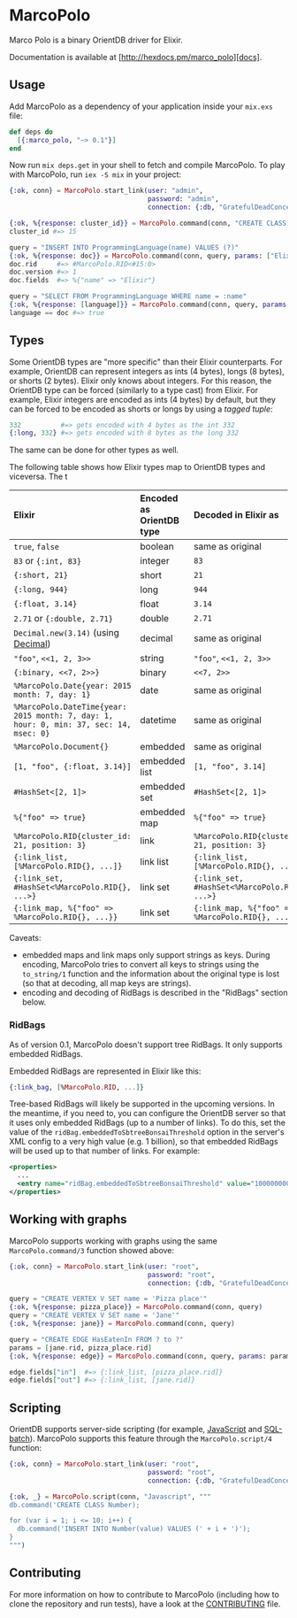 # MarcoPolo

Marco Polo is a binary OrientDB driver for Elixir.

Documentation is available at [http://hexdocs.pm/marco_polo][docs].

## Usage

Add MarcoPolo as a dependency of your application inside your `mix.exs` file:

```elixir
def deps do
  [{:marco_polo, "~> 0.1"}]
end
```

Now run `mix deps.get` in your shell to fetch and compile MarcoPolo. To play with MarcoPolo, run `iex -S mix` in your project:

```elixir
{:ok, conn} = MarcoPolo.start_link(user: "admin",
                                   password: "admin",
                                   connection: {:db, "GratefulDeadConcerts", :document})

{:ok, %{response: cluster_id}} = MarcoPolo.command(conn, "CREATE CLASS ProgrammingLanguage")
cluster_id #=> 15

query = "INSERT INTO ProgrammingLanguage(name) VALUES (?)"
{:ok, %{response: doc}} = MarcoPolo.command(conn, query, params: ["Elixir"])
doc.rid     #=> #MarcoPolo.RID<#15:0>
doc.version #=> 1
doc.fields  #=> %{"name" => "Elixir"}

query = "SELECT FROM ProgrammingLanguage WHERE name = :name"
{:ok, %{response: [language]}} = MarcoPolo.command(conn, query, params: %{name: "Elixir"})
language == doc #=> true
```

## Types

Some OrientDB types are "more specific" than their Elixir counterparts. For
example, OrientDB can represent integers as ints (4 bytes), longs (8 bytes), or
shorts (2 bytes). Elixir only knows about integers. For this reason, the OrientDB type can be forced (similarly to a type cast) from Elixir. For example, Elixir integers are encoded as ints (4 bytes) by default, but they can be forced to be encoded as shorts or longs by using a *tagged tuple*:

```elixir
332          #=> gets encoded with 4 bytes as the int 332
{:long, 332} #=> gets encoded with 8 bytes as the long 332
```

The same can be done for other types as well.

The following table shows how Elixir types map to OrientDB types and viceversa. The t


| Elixir                                                                                 | Encoded as OrientDB type | Decoded in Elixir as                             |
| :------                                                                                | :---------               | :-----------                                     |
| `true`, `false`                                                                        | boolean                  | same as original                                 |
| `83` or `{:int, 83}`                                                                   | integer                  | `83`                                             |
| `{:short, 21}`                                                                         | short                    | `21`                                             |
| `{:long, 944}`                                                                         | long                     | `944`                                            |
| `{:float, 3.14}`                                                                       | float                    | `3.14`                                           |
| `2.71` or `{:double, 2.71}`                                                            | double                   | `2.71`                                           |
| `Decimal.new(3.14)` (using [Decimal][decimal])                                         | decimal                  | same as original                                 |
| `"foo"`, `<<1, 2, 3>>`                                                                 | string                   | `"foo"`, `<<1, 2, 3>>`                           |
| `{:binary, <<7, 2>>}`                                                                  | binary                   | `<<7, 2>>`                                       |
| `%MarcoPolo.Date{year: 2015 month: 7, day: 1}`                                         | date                     | same as original                                 |
| `%MarcoPolo.DateTime{year: 2015 month: 7, day: 1, hour: 0, min: 37, sec: 14, msec: 0}` | datetime                 | same as original                                 |
| `%MarcoPolo.Document{}`                                                                | embedded                 | same as original                                 |
| `[1, "foo", {:float, 3.14}]`                                                           | embedded list            | `[1, "foo", 3.14]`                               |
| `#HashSet<[2, 1]>`                                                                     | embedded set             | `#HashSet<[2, 1]>`                               |
| `%{"foo" => true}`                                                                     | embedded map             | `%{"foo" => true}`                               |
| `%MarcoPolo.RID{cluster_id: 21, position: 3}`                                          | link                     | `%MarcoPolo.RID{cluster_id: 21, position: 3}`    |
| `{:link_list, [%MarcoPolo.RID{}, ...]}`                                                | link list                | `{:link_list, [%MarcoPolo.RID{}, ...]}`          |
| `{:link_set, #HashSet<%MarcoPolo.RID{}, ...>}`                                         | link set                 | `{:link_set, #HashSet<%MarcoPolo.RID{}, ...>}`   |
| `{:link_map, %{"foo" => %MarcoPolo.RID{}, ...}}`                                       | link set                 | `{:link_map, %{"foo" => %MarcoPolo.RID{}, ...}}` |


Caveats:

* embedded maps and link maps only support strings as keys. During encoding,
  MarcoPolo tries to convert all keys to strings using the `to_string/1`
  function and the information about the original type is lost (so that at
  decoding, all map keys are strings).
* encoding and decoding of RidBags is described in the "RidBags" section below.

### RidBags

As of version 0.1, MarcoPolo doesn't support tree RidBags. It only supports
embedded RidBags.

Embedded RidBags are represented in Elixir like this:

```elixir
{:link_bag, [%MarcoPolo.RID, ...]}
```

Tree-based RidBags will likely be supported in the upcoming versions. In the
meantime, if you need to, you can configure the OrientDB server so that it uses
only embedded RidBags (up to a number of links). To do this, set the value of
the `ridBag.embeddedToSbtreeBonsaiThreshold` option in the server's XML config
to a very high value (e.g. 1 billion), so that embedded RidBags will be used up
to that number of links. For example:


```xml
<properties>
  ...
  <entry name="ridBag.embeddedToSbtreeBonsaiThreshold" value="1000000000" />
</properties>
```

## Working with graphs

MarcoPolo supports working with graphs using the same `MarcoPolo.command/3`
function showed above:

```elixir
{:ok, conn} = MarcoPolo.start_link(user: "root",
                                   password: "root",
                                   connection: {:db, "GratefulDeadConcerts", :graph})

query = "CREATE VERTEX V SET name = 'Pizza place'"
{:ok, %{response: pizza_place}} = MarcoPolo.command(conn, query)
query = "CREATE VERTEX V SET name = 'Jane'"
{:ok, %{response: jane}} = MarcoPolo.command(conn, query)

query = "CREATE EDGE HasEatenIn FROM ? to ?"
params = [jane.rid, pizza_place.rid]
{:ok, %{response: edge}} = MarcoPolo.command(conn, query, params: params)

edge.fields["in"]  #=> {:link_list, [pizza_place.rid]}
edge.fields["out"] #=> {:link_list, [jane.rid]}
```

## Scripting

OrientDB supports server-side scripting (for example,
[JavaScript][odb-javascript] and [SQL-batch][odb-sql-batch]). MarcoPolo supports
this feature through the `MarcoPolo.script/4` function:

```elixir
{:ok, conn} = MarcoPolo.start_link(user: "root",
                                   password: "root",
                                   connection: {:db, "GratefulDeadConcerts", :document})

{:ok, _} = MarcoPolo.script(conn, "Javascript", """
db.command('CREATE CLASS Number);

for (var i = 1; i <= 10; i++) {
  db.command('INSERT INTO Number(value) VALUES (' + i + ')');
}
""")
```

## Contributing

For more information on how to contribute to MarcoPolo (including how to clone
the repository and run tests), have a look at the
[CONTRIBUTING](CONTRIBUTING.md) file.

[docs]: http://hexdocs.pm/marco_polo
[decimal]: https://github.com/ericmj/decimal
[odb-javascript]: http://orientdb.com/docs/last/Javascript-Command.html
[odb-sql-batch]: http://orientdb.com/docs/last/SQL-batch.html
